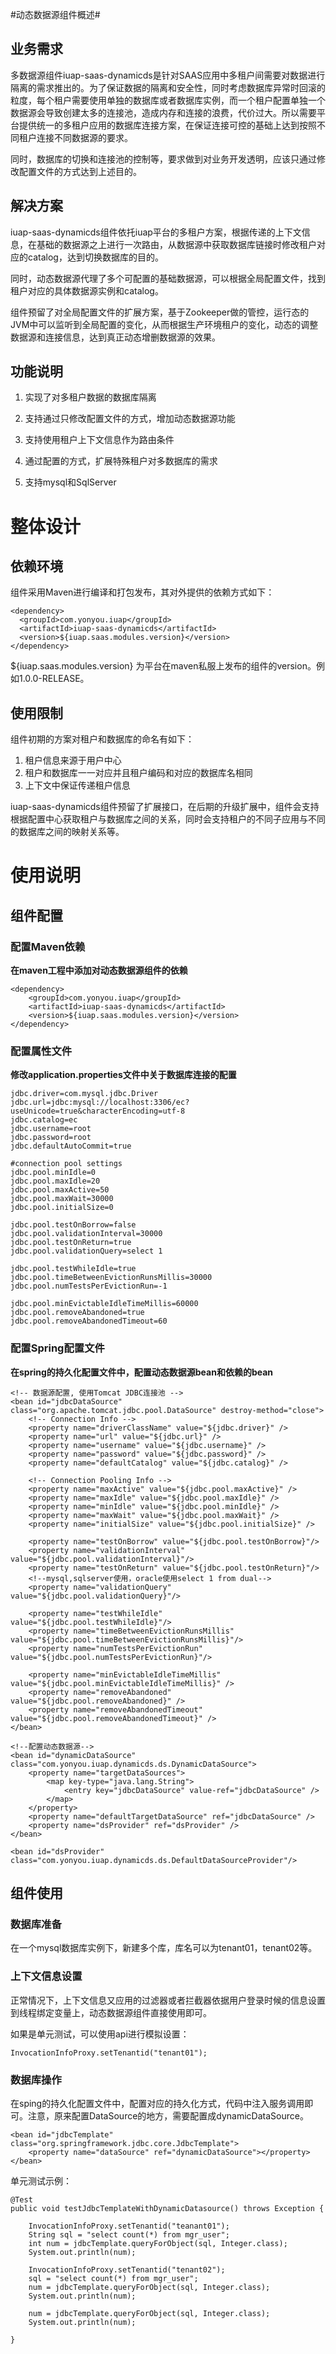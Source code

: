 #动态数据源组件概述#

## 业务需求 ##

多数据源组件iuap-saas-dynamicds是针对SAAS应用中多租户间需要对数据进行隔离的需求推出的。为了保证数据的隔离和安全性，同时考虑数据库异常时回滚的粒度，每个租户需要使用单独的数据库或者数据库实例，而一个租户配置单独一个数据源会导致创建太多的连接池，造成内存和连接的浪费，代价过大。所以需要平台提供统一的多租户应用的数据库连接方案，在保证连接可控的基础上达到按照不同租户连接不同数据源的要求。

同时，数据库的切换和连接池的控制等，要求做到对业务开发透明，应该只通过修改配置文件的方式达到上述目的。


## 解决方案 ##

iuap-saas-dynamicds组件依托iuap平台的多租户方案，根据传递的上下文信息，在基础的数据源之上进行一次路由，从数据源中获取数据库链接时修改租户对应的catalog，达到切换数据库的目的。

同时，动态数据源代理了多个可配置的基础数据源，可以根据全局配置文件，找到租户对应的具体数据源实例和catalog。

组件预留了对全局配置文件的扩展方案，基于Zookeeper做的管控，运行态的JVM中可以监听到全局配置的变化，从而根据生产环境租户的变化，动态的调整数据源和连接信息，达到真正动态增删数据源的效果。 

## 功能说明 ##

1. 实现了对多租户数据的数据库隔离

2. 支持通过只修改配置文件的方式，增加动态数据源功能

3. 支持使用租户上下文信息作为路由条件

4. 通过配置的方式，扩展特殊租户对多数据库的需求

5. 支持mysql和SqlServer


# 整体设计 #

## 依赖环境 ##

组件采用Maven进行编译和打包发布，其对外提供的依赖方式如下：

	<dependency>
	  <groupId>com.yonyou.iuap</groupId>
	  <artifactId>iuap-saas-dynamicds</artifactId>
	  <version>${iuap.saas.modules.version}</version>
	</dependency>

${iuap.saas.modules.version} 为平台在maven私服上发布的组件的version。例如1.0.0-RELEASE。

## 使用限制 ##

组件初期的方案对租户和数据库的命名有如下：

1. 租户信息来源于用户中心
2. 租户和数据库一一对应并且租户编码和对应的数据库名相同
3. 上下文中保证传递租户信息

iuap-saas-dynamicds组件预留了扩展接口，在后期的升级扩展中，组件会支持根据配置中心获取租户与数据库之间的关系，同时会支持租户的不同子应用与不同的数据库之间的映射关系等。

# 使用说明 #

## 组件配置 ##

### 配置Maven依赖 ###

**在maven工程中添加对动态数据源组件的依赖**

	<dependency>
		<groupId>com.yonyou.iuap</groupId>
		<artifactId>iuap-saas-dynamicds</artifactId>
		<version>${iuap.saas.modules.version}</version>
	</dependency>

### 配置属性文件 ###

**修改application.properties文件中关于数据库连接的配置**

	jdbc.driver=com.mysql.jdbc.Driver
	jdbc.url=jdbc:mysql://localhost:3306/ec?useUnicode=true&characterEncoding=utf-8
	jdbc.catalog=ec
	jdbc.username=root
	jdbc.password=root
	jdbc.defaultAutoCommit=true
	
	#connection pool settings
	jdbc.pool.minIdle=0
	jdbc.pool.maxIdle=20
	jdbc.pool.maxActive=50
	jdbc.pool.maxWait=30000
	jdbc.pool.initialSize=0
	
	jdbc.pool.testOnBorrow=false
	jdbc.pool.validationInterval=30000
	jdbc.pool.testOnReturn=true
	jdbc.pool.validationQuery=select 1
	
	jdbc.pool.testWhileIdle=true
	jdbc.pool.timeBetweenEvictionRunsMillis=30000
	jdbc.pool.numTestsPerEvictionRun=-1
	
	jdbc.pool.minEvictableIdleTimeMillis=60000
	jdbc.pool.removeAbandoned=true
	jdbc.pool.removeAbandonedTimeout=60

### 配置Spring配置文件 ###

**在spring的持久化配置文件中，配置动态数据源bean和依赖的bean**

	<!-- 数据源配置, 使用Tomcat JDBC连接池 -->
	<bean id="jdbcDataSource" class="org.apache.tomcat.jdbc.pool.DataSource" destroy-method="close">
		<!-- Connection Info -->
		<property name="driverClassName" value="${jdbc.driver}" />
		<property name="url" value="${jdbc.url}" />
		<property name="username" value="${jdbc.username}" />
		<property name="password" value="${jdbc.password}" />
		<property name="defaultCatalog" value="${jdbc.catalog}" />
	
		<!-- Connection Pooling Info -->
		<property name="maxActive" value="${jdbc.pool.maxActive}" />
		<property name="maxIdle" value="${jdbc.pool.maxIdle}" />
		<property name="minIdle" value="${jdbc.pool.minIdle}" />
		<property name="maxWait" value="${jdbc.pool.maxWait}" />
		<property name="initialSize" value="${jdbc.pool.initialSize}" />
		
		<property name="testOnBorrow" value="${jdbc.pool.testOnBorrow}"/>
        <property name="validationInterval" value="${jdbc.pool.validationInterval}"/>
        <property name="testOnReturn" value="${jdbc.pool.testOnReturn}"/>
        <!--mysql,sqlserver使用，oracle使用select 1 from dual-->
        <property name="validationQuery" value="${jdbc.pool.validationQuery}"/>
        
        <property name="testWhileIdle" value="${jdbc.pool.testWhileIdle}"/>
        <property name="timeBetweenEvictionRunsMillis" value="${jdbc.pool.timeBetweenEvictionRunsMillis}"/>
        <property name="numTestsPerEvictionRun" value="${jdbc.pool.numTestsPerEvictionRun}"/>
        
		<property name="minEvictableIdleTimeMillis" value="${jdbc.pool.minEvictableIdleTimeMillis}" />
		<property name="removeAbandoned" value="${jdbc.pool.removeAbandoned}" />
		<property name="removeAbandonedTimeout" value="${jdbc.pool.removeAbandonedTimeout}" />
	</bean>
	
	<!--配置动态数据源-->
	<bean id="dynamicDataSource" class="com.yonyou.iuap.dynamicds.ds.DynamicDataSource">
		<property name="targetDataSources">
			<map key-type="java.lang.String">
				<entry key="jdbcDataSource" value-ref="jdbcDataSource" />
			</map>
		</property>
		<property name="defaultTargetDataSource" ref="jdbcDataSource" />
		<property name="dsProvider" ref="dsProvider" />
    </bean>
    
    <bean id="dsProvider" class="com.yonyou.iuap.dynamicds.ds.DefaultDataSourceProvider"/>


## 组件使用 ##

### 数据库准备 ###

在一个mysql数据库实例下，新建多个库，库名可以为tenant01，tenant02等。

### 上下文信息设置 ###

正常情况下，上下文信息又应用的过滤器或者拦截器依据用户登录时候的信息设置到线程绑定变量上，动态数据源组件直接使用即可。

如果是单元测试，可以使用api进行模拟设置：

	InvocationInfoProxy.setTenantid("tenant01");

### 数据库操作 ###

在sping的持久化配置文件中，配置对应的持久化方式，代码中注入服务调用即可。注意，原来配置DataSource的地方，需要配置成dynamicDataSource。

 	<bean id="jdbcTemplate" class="org.springframework.jdbc.core.JdbcTemplate">
		<property name="dataSource" ref="dynamicDataSource"></property>
    </bean>	

单元测试示例：

	@Test
	public void testJdbcTemplateWithDynamicDatasource() throws Exception {
		
		InvocationInfoProxy.setTenantid("teanant01");
		String sql = "select count(*) from mgr_user";
		int num = jdbcTemplate.queryForObject(sql, Integer.class);
		System.out.println(num);
		
		InvocationInfoProxy.setTenantid("tenant02");
		sql = "select count(*) from mgr_user";
		num = jdbcTemplate.queryForObject(sql, Integer.class);
		System.out.println(num);
		
		num = jdbcTemplate.queryForObject(sql, Integer.class);
		System.out.println(num);
		
	}